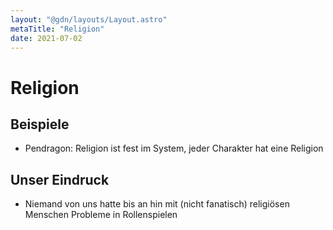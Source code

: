 ```yaml
---
layout: "@gdn/layouts/Layout.astro"
metaTitle: "Religion"
date: 2021-07-02
---
```


# Religion

## Beispiele

- Pendragon: Religion ist fest im System, jeder Charakter hat eine Religion

## Unser Eindruck

- Niemand von uns hatte bis an hin mit (nicht fanatisch) religiösen Menschen Probleme in Rollenspielen
